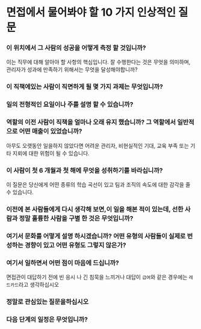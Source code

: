 # 면접에서 물어봐야 할 10 가지 인상적인 질문

### 이 위치에서 그 사람의 성공을 어떻게 측정 할 것입니까?

이는 직무에 대해 알아야 할 사항의 핵심입니다. 잘 수행한다는 것은 무엇을 의미하며, 관리자가 성과에 만족하기 위해서는 무엇을 달성해야합니까?

### 이 직책에있는 사람이 직면하게 될 몇 가지 과제는 무엇입니까?

### 일의 전형적인 요일이나 주를 설명 할 수 있습니까?

### 역할의 이전 사람이 직책을 얼마나 오래 유지 했습니까? 그 역할에서 일반적으로 어떤 매출이 있었습니까?

아무도 오랫동안 일을하지 않았다면 어려운 관리자, 비현실적인 기대, 교육 부족 또는 기타 지뢰에 대한 위험이 될 수 있습니다.

### 이 사람이 첫 6 개월과 첫 해에 무엇을 성취하기를 바라십니까?

이 질문은 당신에게 어떤 종류의 학습 곡선이 있고 팀과 조직의 속도에 대한 감각을 줄 수 있습니다.

### 이전에 본 사람들에게 다시 생각해 보면,이 일을 해본 적이 있는데, 선한 사람과 정말 훌륭한 사람을 구별 한 것은 무엇입니까?

### 여기서 문화를 어떻게 설명 하시겠습니까? 어떤 유형의 사람들이 실제로 번성하는 경향이 있고 어떤 유형도 그렇지 않은가?

### 여기서 일하면서 어떤 점이 마음에 드십니까?

면접관이 대답하기 전에 빈 응시 나 긴 침묵을 느끼거나 대답이 `급여`와 같은 경우에는 `레드카드`라고 생각하십시오

### 정말로 관심있는 질문을하십시오

### 다음 단계의 일정은 무엇입니까?


